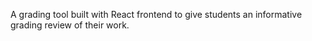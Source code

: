 A grading tool built with React frontend to give students an informative grading review of their work.